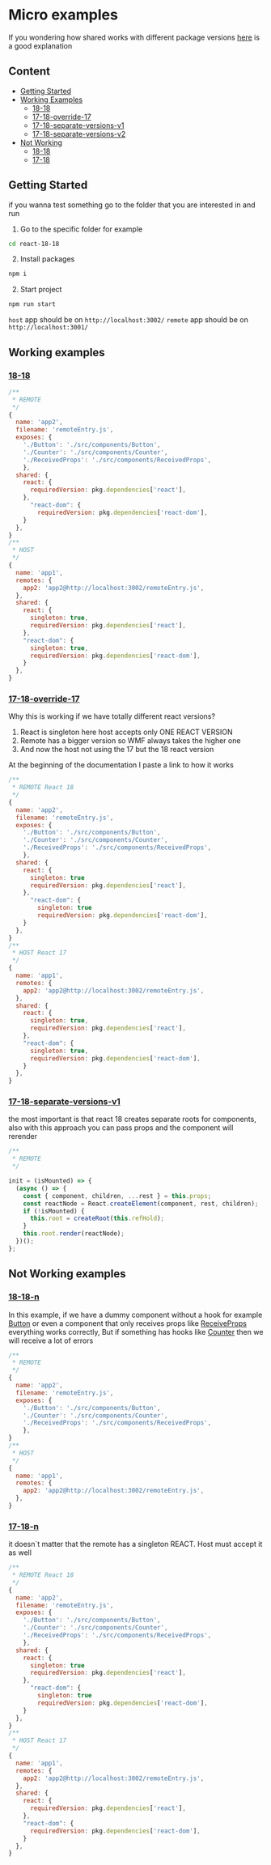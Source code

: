 # Micro examples

If you wondering how shared works with different package versions [here](https://www.angulararchitects.io/en/blog/getting-out-of-version-mismatch-hell-with-module-federation/) is a good explanation

## Content

- [Getting Started](#getting-started)
- [Working Examples](#working-examples)
  - [18-18](#18-18)
  - [17-18-override-17](#17-18-override-17)
  - [17-18-separate-versions-v1](#17-18-separate-versions-v1)
  - [17-18-separate-versions-v2](#17-18-separate-versions-v2)
- [Not Working](#not-working-examples)
  - [18-18](#18-18-n)
  - [17-18](#17-18-n)

## Getting Started

if you wanna test something go to the folder that you are interested in and run

1. Go to the specific folder for example

```bash
cd react-18-18
```

2. Install packages

```bash
npm i
```

2. Start project

```bash
npm run start
```

`host` app should be on `http://localhost:3002/`
`remote` app should be on `http://localhost:3001/`

## Working examples

### [18-18](https://github.com/WuMat/micro-examples/tree/main/react-18-18-working)

```javascript
/**
 * REMOTE
 */
{
  name: 'app2',
  filename: 'remoteEntry.js',
  exposes: {
    './Button': './src/components/Button',
    './Counter': './src/components/Counter',
    './ReceivedProps': './src/components/ReceivedProps',
    },
  shared: {
    react: {
      requiredVersion: pkg.dependencies['react'],
    },
      "react-dom": {
        requiredVersion: pkg.dependencies['react-dom'],
    }
  },
}
/**
 * HOST
 */
{
  name: 'app1',
  remotes: {
    app2: 'app2@http://localhost:3002/remoteEntry.js',
  },
  shared: {
    react: {
      singleton: true,
      requiredVersion: pkg.dependencies['react'],
    },
    "react-dom": {
      singleton: true,
      requiredVersion: pkg.dependencies['react-dom'],
    }
  },
}

```

### [17-18-override-17](https://github.com/WuMat/micro-examples/tree/main/react-17-18-working-ovrride-17)

Why this is working if we have totally different react versions?

1. React is singleton here host accepts only ONE REACT VERSION
2. Remote has a bigger version so WMF always takes the higher one
3. And now the host not using the 17 but the 18 react version

At the beginning of the documentation I paste a link to how it works

```javascript
/**
 * REMOTE React 18
 */
{
  name: 'app2',
  filename: 'remoteEntry.js',
  exposes: {
    './Button': './src/components/Button',
    './Counter': './src/components/Counter',
    './ReceivedProps': './src/components/ReceivedProps',
    },
  shared: {
    react: {
      singleton: true
      requiredVersion: pkg.dependencies['react'],
    },
      "react-dom": {
        singleton: true
        requiredVersion: pkg.dependencies['react-dom'],
    }
  },
}
/**
 * HOST React 17
 */
{
  name: 'app1',
  remotes: {
    app2: 'app2@http://localhost:3002/remoteEntry.js',
  },
  shared: {
    react: {
      singleton: true,
      requiredVersion: pkg.dependencies['react'],
    },
    "react-dom": {
      singleton: true,
      requiredVersion: pkg.dependencies['react-dom'],
    }
  },
}

```

### [17-18-separate-versions-v1](https://github.com/WuMat/micro-examples/tree/main/react-17-18-working-separate-versions)

the most important is that react 18 creates separate roots for components, also with this approach you can pass props and the component will rerender

```javascript
/**
 * REMOTE
 */

init = (isMounted) => {
  (async () => {
    const { component, children, ...rest } = this.props;
    const reactNode = React.createElement(component, rest, children);
    if (!isMounted) {
      this.root = createRoot(this.refHold);
    }
    this.root.render(reactNode);
  })();
};
```

## Not Working examples

### [18-18-n](https://github.com/WuMat/micro-examples/tree/main/react-18-18-not-working)

In this example, if we have a dummy component without a hook for example [Button](https://github.com/WuMat/micro-examples/blob/main/react-18-18-not-working/react-18-host/src/components/Button.js) or even a component that only receives props like [ReceiveProps](https://github.com/WuMat/micro-examples/blob/main/react-18-18-not-working/react-18-host/src/components/ReceivedProps.js) everything works correctly, But if something has hooks like [Counter](https://github.com/WuMat/micro-examples/blob/main/react-18-18-not-working/react-18-host/src/components/Counter.js) then we will receive a lot of errors

```javascript
/**
 * REMOTE
 */
{
  name: 'app2',
  filename: 'remoteEntry.js',
  exposes: {
    './Button': './src/components/Button',
    './Counter': './src/components/Counter',
    './ReceivedProps': './src/components/ReceivedProps',
    },
}
/**
 * HOST
 */
{
  name: 'app1',
  remotes: {
    app2: 'app2@http://localhost:3002/remoteEntry.js',
  },
}

```

### [17-18-n](https://github.com/WuMat/micro-examples/tree/main/react-17-18-not-working)

it doesn`t matter that the remote has a singleton REACT. Host must accept it as well

```javascript
/**
 * REMOTE React 18
 */
{
  name: 'app2',
  filename: 'remoteEntry.js',
  exposes: {
    './Button': './src/components/Button',
    './Counter': './src/components/Counter',
    './ReceivedProps': './src/components/ReceivedProps',
    },
  shared: {
    react: {
      singleton: true
      requiredVersion: pkg.dependencies['react'],
    },
      "react-dom": {
        singleton: true
        requiredVersion: pkg.dependencies['react-dom'],
    }
  },
}
/**
 * HOST React 17
 */
{
  name: 'app1',
  remotes: {
    app2: 'app2@http://localhost:3002/remoteEntry.js',
  },
  shared: {
    react: {
      requiredVersion: pkg.dependencies['react'],
    },
    "react-dom": {
      requiredVersion: pkg.dependencies['react-dom'],
    }
  },
}

```
